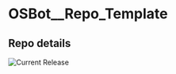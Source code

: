 # OSBot__Repo_Template

## Repo details

![Current Release](https://img.shields.io/badge/release-v0.7.10-blue)
